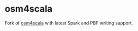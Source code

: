 # osm4scala

Fork of [osm4scala](https://github.com/simplexspatial/) with latest Spark and PBF writing support.